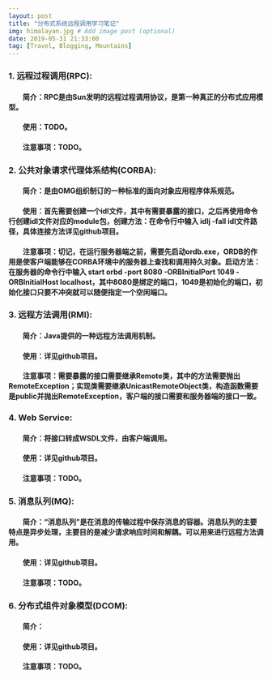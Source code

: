 ```yaml
---
layout: post
title: "分布式系统远程调用学习笔记"
img: himalayan.jpg # Add image post (optional)
date: 2019-05-31 21:33:00
tag: [Travel, Blogging, Mountains]
---
```

### 1. 远程过程调用(RPC):
#### &emsp;&emsp;简介：RPC是由Sun发明的远程过程调用协议，是第一种真正的分布式应用模型。
#### &emsp;&emsp;使用：TODO。
#### &emsp;&emsp;注意事项：TODO。

### 2. 公共对象请求代理体系结构(CORBA):
#### &emsp;&emsp;简介：是由OMG组织制订的一种标准的面向对象应用程序体系规范。
#### &emsp;&emsp;使用：首先需要创建一个idl文件，其中有需要暴露的接口，之后再使用命令行创建idl文件对应的module包，创建方法：在命令行中输入 idlj -fall idl文件路径，具体连接方法详见github项目。
#### &emsp;&emsp;注意事项：切记，在运行服务器端之前，需要先启动ordb.exe，ORDB的作用是使客户端能够在CORBA环境中的服务器上查找和调用持久对象。启动方法：在服务器的命令行中输入 start orbd -port 8080 -ORBInitialPort 1049 -ORBInitialHost localhost，其中8080是绑定的端口，1049是初始化的端口，初始化接口只要不冲突就可以随便指定一个空闲端口。

### 3. 远程方法调用(RMI):
#### &emsp;&emsp;简介：Java提供的一种远程方法调用机制。
#### &emsp;&emsp;使用：详见github项目。
#### &emsp;&emsp;注意事项：需要暴露的接口需要继承Remote类，其中的方法需要抛出RemoteException；实现类需要继承UnicastRemoteObject类，构造函数需要是public并抛出RemoteException，客户端的接口需要和服务器端的接口一致。

### 4. Web Service:
#### &emsp;&emsp;简介：将接口转成WSDL文件，由客户端调用。
#### &emsp;&emsp;使用：详见github项目。
#### &emsp;&emsp;注意事项：TODO。

### 5. 消息队列(MQ):
#### &emsp;&emsp;简介：“消息队列”是在消息的传输过程中保存消息的容器。消息队列的主要特点是异步处理，主要目的是减少请求响应时间和解耦。可以用来进行远程方法调用。
#### &emsp;&emsp;使用：详见github项目。
#### &emsp;&emsp;注意事项：TODO。

### 6. 分布式组件对象模型(DCOM):
#### &emsp;&emsp;简介：
#### &emsp;&emsp;使用：详见github项目。
#### &emsp;&emsp;注意事项：TODO。